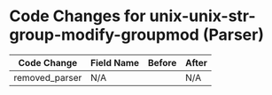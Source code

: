 # Code Changes for unix-unix-str-group-modify-groupmod (Parser)

| Code Change | Field Name | Before | After |
|-------------|------------|--------|-------|
| removed_parser | N/A |  | N/A |